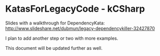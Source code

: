 KatasForLegacyCode - kCSharp
==============
Slides with a walkthrough for DependencyKata:
http://www.slideshare.net/dubmun/legacy-dependencykiller-32427870

I plan to add another step or two with more examples. 

This document will be updated further as well.
